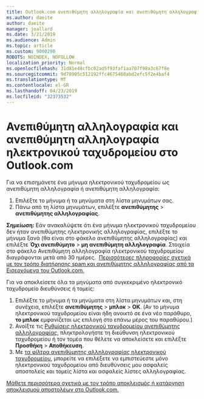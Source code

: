 ```yaml
---
title: Outlook.com ανεπιθύμητη αλληλογραφία και ανεπιθύμητη αλληλογραφία
ms.author: daeite
author: daeite
manager: joallard
ms.date: 3/21/2019
ms.audience: Admin
ms.topic: article
ms.custom: 9000290
ROBOTS: NOINDEX, NOFOLLOW
localization_priority: Normal
ms.openlocfilehash: 31d81e48cfbc02ad5f93faf1aa707f98a3c67f8e
ms.sourcegitcommit: 9d78905c512192ffc4675468abd2efc5f2e4baf4
ms.translationtype: MT
ms.contentlocale: el-GR
ms.lasthandoff: 04/23/2019
ms.locfileid: "32373532"
---
```

# <a name="spam-and-junk-email-in-outlookcom"></a>Ανεπιθύμητη αλληλογραφία και ανεπιθύμητη αλληλογραφία ηλεκτρονικού ταχυδρομείου στο Outlook.com

Για να επισημάνετε ένα μήνυμα ηλεκτρονικού ταχυδρομείου ως ανεπιθύμητη αλληλογραφία ή ανεπιθύμητη αλληλογραφία:

1. Επιλέξτε το μήνυμα ή τα μηνύματα στη λίστα μηνυμάτων σας.
1. Πάνω από τη λίστα μηνυμάτων, επιλέξτε **ανεπιθύμητης** > **ανεπιθύμητης αλληλογραφίας**.

**Σημείωση:** Εάν ανακαλύψετε ότι ένα μήνυμα ηλεκτρονικού ταχυδρομείου δεν ήταν ανεπιθύμητης ηλεκτρονικής αλληλογραφίας, επιλέξτε το μήνυμα ξανά (θα είναι στο φάκελο ανεπιθύμητης αλληλογραφίας) και επιλέξτε **Όχι ανεπιθύμητο** > **μη ανεπιθύμητη αλληλογραφία**. Στοιχεία στο φάκελο Ανεπιθύμητη αλληλογραφία ηλεκτρονικού ταχυδρομείου διαγράφονται μετά από 30 ημέρες.  [Περισσότερες πληροφορίες σχετικά με τον τρόπο διατήρησης spam και ανεπιθύμητης αλληλογραφίας από τα Εισερχόμενα του Outlook.com.](https://support.office.com/article/a3ece97b-82f8-4a5e-9ac3-e92fa6427ae4)

Για να αποκλείσετε όλα τα μηνύματα από συγκεκριμένο ηλεκτρονικό ταχυδρομείο διευθύνσεις ή τομείς:

1. Επιλέξτε το μήνυμα ή τα μηνύματα στη λίστα μηνυμάτων και, στη συνέχεια, επιλέξτε **ανεπιθύμητης** > **μπλοκ** > **OK**. (Αν το μήνυμα ηλεκτρονικού ταχυδρομείου είναι ήδη ανοικτό σε ένα νέο παράθυρο, **το μπλοκ** εμφανίζεται ως επιλογή στο επάνω μέρος του παραθύρου.)
1. Ανοίξτε τις [Ρυθμίσεις ηλεκτρονικού ταχυδρομείου ανεπιθύμητης αλληλογραφίας](https://outlook.live.com/mail/options/mail/junkEmail/blockedSendersAndDomainsV2), πληκτρολογήστε τη διεύθυνση ηλεκτρονικού ταχυδρομείου ή τον τομέα που θέλετε να αποκλείσετε και επιλέξτε **Προσθήκη** > **Αποθήκευση**.
1. Με [τα φίλτρα ανεπιθύμητης αλληλογραφίας ηλεκτρονικού ταχυδρομείου](https://outlook.live.com/mail/options/mail/junkEmail/filtersOption), μπορείτε να επιλέξετε να εμπιστεύεστε μόνο ηλεκτρονικού ταχυδρομείου από διευθύνσεις μου ασφαλείς αποστολείς και τομείς λίστα και ασφαλείς λίστες αλληλογραφίας.

[Μάθετε περισσότερα σχετικά με τον τρόπο αποκλεισμός ή κατάργηση αποκλεισμού αποστολέων στο Outlook.com.](https://support.office.com/article/afba1c94-77bb-4f50-8b85-057cf52f4d5e)